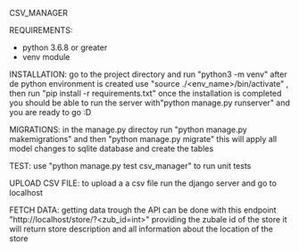 CSV_MANAGER

REQUIREMENTS:
- python 3.6.8 or greater 
- venv module

INSTALLATION:
go to the project directory and run "python3 -m venv" after de python environment is created use "source ./<env_name>/bin/activate" ,
then run "pip install -r requirements.txt" once the installation is completed you should be able to run the server with"python manage.py runserver"
and you are ready to go :D

MIGRATIONS:
in the manage.py directoy run "python manage.py makemigrations" and then "python manage.py migrate" this will apply all model changes to 
sqlite database and create the tables

TEST:
use "python manage.py test csv_manager" to run unit tests

UPLOAD CSV FILE:
to upload a a csv file run the django server and go to localhost

FETCH DATA:
getting data trough the API can be done with this endpoint "http://localhost/store/?<zub_id=int>" providing the zubale id of the store
it will return store description and all information about the location of the store
